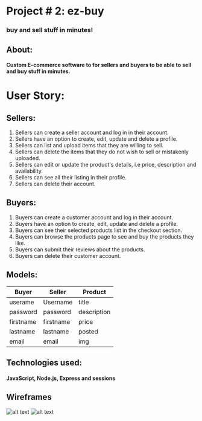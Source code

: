 # Project # 2: ez-buy
### buy and sell stuff in minutes!
## About:
#### Custom E-commerce software to for sellers and buyers to be able to sell and buy stuff in minutes.

# User Story:
## Sellers:
1. Sellers can create a seller account and log in in their account.
2. Sellers have an option to create, edit, update and delete a profile.
3. Sellers can list and upload items that they are willing to sell.
4. Sellers can delete the items that they do not wish to sell or mistakenly uploaded.
5. Sellers can edit or update the product's details, i.e price, description and availability.
6. Sellers can see all their listing in their profile.
7. Sellers can delete their account.

## Buyers:
1. Buyers can create a customer account and log in their account.
2. Buyers have an option to create, edit, update and delete a profile.
3. Buyers can see their selected products list in the checkout section.
4. Buyers can browse the products page to see and buy the products they like.
5. Buyers can submit their reviews about the products.
6. Buyers can delete their customer account.

## Models:  
Buyer | Seller | Product
--- | --- | ---
userame | Username | title
password | password | description
firstname | firstname | price
lastname | lastname | posted
email | email | img


## Technologies used:
#### JavaScript, Node.js, Express and sessions

## Wireframes
![alt text](https://i.imgur.com/Zqcm8AM.jpg)
![alt text](https://i.imgur.com/5Dxwk3x.jpg)

